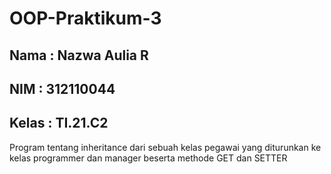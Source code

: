 # OOP-Praktikum-3

## Nama   : Nazwa Aulia R
## NIM    : 312110044
## Kelas  : TI.21.C2

Program tentang inheritance dari sebuah kelas pegawai yang diturunkan ke kelas programmer dan manager beserta methode GET dan SETTER
